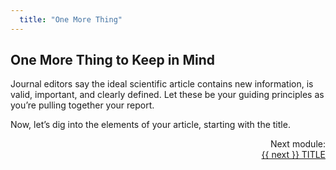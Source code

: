 ```yaml
---
  title: "One More Thing"
---
```


## One More Thing to Keep in Mind

Journal editors say the ideal scientific article contains new information, is valid, important, and clearly defined. Let these be your guiding principles as you’re pulling together your report. 

Now, let’s dig into the elements of your article, starting with the title.

<div class="pagination-section" style="text-align: right">
			<div class="title">
				Next module:
			</div>
			<a rel="next" class="next" href="{{ site.baseurl }}/modules/title/title/"> {{ next }} TITLE
			</a>
		</div>

